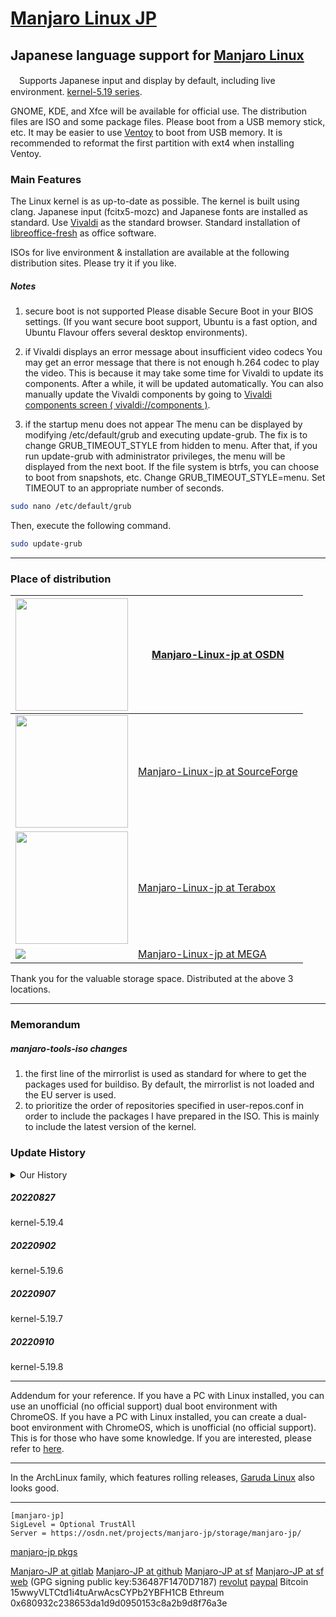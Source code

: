 # [Manjaro Linux JP](https://osdn.net/projects/manjaro-jp/)

## Japanese language support for [Manjaro Linux](https://manjaro.org/)
　Supports Japanese input and display by default, including live environment.
[kernel-5.19 series](https://kernel.org/).

GNOME, KDE, and Xfce will be available for official use.
The distribution files are ISO and some package files.
Please boot from a USB memory stick, etc. 
It may be easier to use [Ventoy](https://ventoy.net/) to boot from USB memory.
It is recommended to reformat the first partition with ext4 when installing Ventoy.

### Main Features
The Linux kernel is as up-to-date as possible.
The kernel is built using clang.
Japanese input (fcitx5-mozc) and Japanese fonts are installed as standard.
Use [Vivaldi](https://vivaldi.com/) as the standard browser.
Standard installation of [libreoffice-fresh](https://www.libreoffice.org) as office software.

ISOs for live environment & installation are available at the following distribution sites.
Please try it if you like.

##### Notes
1. secure boot is not supported
Please disable Secure Boot in your BIOS settings.
(If you want secure boot support, Ubuntu is a fast option, and Ubuntu Flavour offers several desktop environments). 

2. if Vivaldi displays an error message about insufficient video codecs
You may get an error message that there is not enough h.264 codec to play the video.
This is because it may take some time for Vivaldi to update its components. After a while, it will be updated automatically.
You can also manually update the Vivaldi components by going to [Vivaldi components screen ( vivaldi://components )](vivaldi://components). 

3. if the startup menu does not appear
The menu can be displayed by modifying /etc/default/grub and executing update-grub. 
The fix is to change GRUB_TIMEOUT_STYLE from hidden to menu.
After that, if you run update-grub with administrator privileges, the menu will be displayed from the next boot. If the file system is btrfs, you can choose to boot from snapshots, etc.
Change GRUB_TIMEOUT_STYLE=menu.
Set TIMEOUT to an appropriate number of seconds.
```sh
sudo nano /etc/default/grub
```

Then, execute the following command.
```sh
sudo update-grub
```

---
### Place of distribution
[<img src="https://osdn.net/sflogo.php?group_id=14185&type=1" width="180">](https://osdn.net/projects/manjaro-jp/) | [Manjaro-Linux-jp at OSDN](https://osdn.net/projects/manjaro-jp/)  
---|---  
[<img src="http://sourceforge.net/sflogo.php?group_id=66882&type=5" width="180">](https://sourceforge.net/projects/manjaro-jp/) | [Manjaro-Linux-jp at SourceForge](https://sourceforge.net/projects/manjaro-jp/)  
[<img src="https://s0.teraboxcdn.com/fe-opera-static/node-static-v4/fe-webv4-main/img/logo.4e10d647.png" width="180">](https://terabox.com/s/19YM2KYCFY1sPaIXz_W-i-A) | [Manjaro-Linux-jp at Terabox](https://terabox.com/s/19YM2KYCFY1sPaIXz_W-i-A)  
[<img src="https://mega.nz/favicon.ico">](https://mega.nz/folder/5eMXlJaY#Dzp2PKdRgj0A6IQJsDv1Ew) | [Manjaro-Linux-jp at MEGA](https://mega.nz/folder/5eMXlJaY#Dzp2PKdRgj0A6IQJsDv1Ew)

Thank you for the valuable storage space.
Distributed at the above 3 locations.

---
### Memorandum
##### manjaro-tools-iso changes
1. the first line of the mirrorlist is used as standard for where to get the packages used for buildiso.
By default, the mirrorlist is not loaded and the EU server is used.
2. to prioritize the order of repositories specified in user-repos.conf in order to include the packages I have prepared in the ISO. This is mainly to include the latest version of the kernel.

### Update History
<details>
<summary>Our History</summary>

##### 20220401
kernel-5.17.1 (clang build)
linux517-broadcom-wl,linux517-zfs package was also built and added.
The modifications to the broadcom-wl-dkms package and other information can be found in the [Packages folder](https://gitlab.com/phoepsilonix/) in [gitlab](https://gitlab.com/phoepsilonix/manjaro-jp) manjaro-jp/-/tree/main/Packages/broadcom-wl-dkms).

##### 20220408
The only standard browser is [Vivaldi](https://vivaldi.com/).
You are of course free to change to any other browser.
The initial value of GRUB at boot time in the live environment has been changed for Japan.

##### 20220411
Fixed a bug in package update.
Added Japanese fonts.
Morisawa BIZ UD font [Morisawa Inc.](https://www.morisawa.co.jp/) [released under SIL OFL license](https://www.morisawa.co.jp/about/news/6706) Morisawa BIZ UD Mincho](https://github.com/googlefonts/morisawa-biz-ud-mincho), [Morisawa BIZ UD Gothic](https://github.com/googlefonts/) morisawa-biz-ud-gothic) are preinstalled.
The fonts are the same as the ones released on Github. License file etc. are also included. (I also built it myself and found no differences in the binaries.)
For more information, please check the above original site or the Github document.
Support [Morisawa BIZ+ font](https://www.morisawa.co.jp/products/fonts/bizplus/lineup/).

##### 20220413
Morisawa BIZ UD font package has been registered with AUR.

##### 20220414
Updated to kernel-5.17.3.

##### 20220421
Updated to kernel-5.17.4.

##### 20220422
Changed Japanese input to fcitx5-mozc.

##### 20220424
Enabled Japanese keyboard and Mozc by default.

##### 20220428
kernel-5.17.5

##### 20220510
kernel-5.17.6

##### 20220513
The desktop environment GNOME has been updated to GNOME42.

##### 20220517
kernel-5.17.8

##### 20220519
kernel-5.17.9

##### 20220526
kernel-5.17.11

##### 20220527
Updated nvidia driver version to 515.43.04.
Added kernel-5.18 series.

##### 20220531
kernel-5.17.12
kernel-5.18.1

##### 20220607
kernel-5.17.13
kernel-5.18.2

##### 20220608
Office Software Related Changes
Eliminated the selection of office software in the installer.
Mainly to reduce space requirements, we eliminated the selection of office software in the installer and changed the standard installed office software from onlyoffice-desktopeditor to libreoffice-fresh.

##### 20220611
kernel-5.17.14
kernel-5.18.3
Updated nvidia driver version to 515.48.07.
Fixed virtualbox-host-dkms to build on linux518.
Added nginx-quic package and other packages to manjaro-jp repository, although they are not included in ISO.
Included manjaro-jp repository in pacman.conf.

##### 20220614
Bug fixes in the installer.
Changed editor from gedit to gnome-text-editor in GNOME version.

##### 20220619
kernel-5.18.5

##### 20220624
kernel-5.18.6
Switched from audio-related manjaro-pulse to manjaro-pipewire.

##### 20220627
kernel-5.18.7

##### 20220630
kernel-5.18.8
nvidia-utils 515.57

##### 20220703
kernel-5.18.9

##### 20220706
cups-browsed enabled.
The ipp-usb package has been added.

##### 20220709
kernel-5.18.10

##### 20220714
kernel-5.18.11

##### 20220716
kernel-5.18.12

##### 20220725
kernel-5.18.14

##### 20220731
kernel-5.18.15

##### 20220805
kernel-5.18.16
nvidia-utils 515.65

##### 20220812
kernel-5.18.17

##### 20220819
kernel-5.18.18

##### 20220823
kernel-5.18.19
</details>

##### 20220827
kernel-5.19.4

##### 20220902
kernel-5.19.6

##### 20220907
kernel-5.19.7

##### 20220910
kernel-5.19.8


---
Addendum for your reference.
If you have a PC with Linux installed, you can use an unofficial (no official support) dual boot environment with ChromeOS. If you have a PC with Linux installed, you can create a dual-boot environment with ChromeOS, which is unofficial (no official support). This is for those who have some knowledge.
If you are interested, please refer to [here](https://github.com/sebanc/brunch/blob/master/install-with-linux.md).

---
In the ArchLinux family, which features rolling releases, [Garuda Linux](https://garudalinux.org) also looks good.

---
```
[manjaro-jp]
SigLevel = Optional TrustAll
Server = https://osdn.net/projects/manjaro-jp/storage/manjaro-jp/
```
[manjaro-jp pkgs](https://osdn.net/projects/manjaro-jp/storage/manjaro-jp/)

[Manjaro-JP at gitlab](https://gitlab.com/phoepsilonix/manjaro-jp/)
[Manjaro-JP at github](https://github.com/phoepsilonix/Manjaro-jp/)
[Manjaro-JP at sf](https://sourceforge.net/projects/manjaro-jp/)
[Manjaro-JP at sf web](https://manjaro-jp.sourceforge.io/)
(GPG signing public key:536487F1470D7187) <phoepsilonix at gmail dot com>
[revolut](https://revolut.me/phoepsilonix)
[paypal](https://paypal.me/phoepsilonix)
Bitcoin
15wwyVLTCtd1i4tuArwAcsCYPb2YBFH1CB
Ethreum
0x680932c238653da1d9d0950153c8a2b9d8f76a3e
